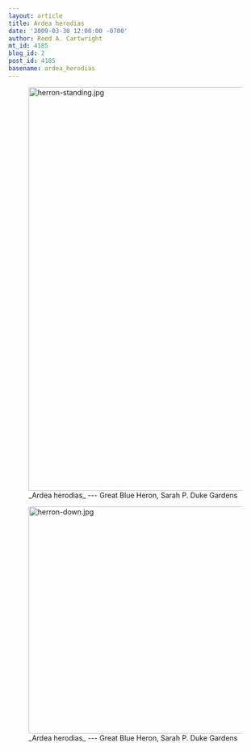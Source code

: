 ```yaml
---
layout: article
title: Ardea herodias
date: '2009-03-30 12:00:00 -0700'
author: Reed A. Cartwright
mt_id: 4185
blog_id: 2
post_id: 4185
basename: ardea_herodias
---
```

<figure>
<a href="http://en.wikipedia.org/wiki/Great_Blue_Heron"><img src="http://dererumnatura.us/archives/2009/03/04/herron-standing.jpg" alt="herron-standing.jpg" width="600" height="800" /></a>
<figcaption markdown="span">
_Ardea herodias_ --- Great Blue Heron, Sarah P. Duke Gardens

</figcaption>
</figure>

<figure>
<a href="http://en.wikipedia.org/wiki/Great_Blue_Heron"><img src="http://dererumnatura.us/archives/2009/03/04/herron-down.jpg" alt="herron-down.jpg" width="600" height="450" /></a>
<figcaption markdown="span">
_Ardea herodias_ --- Great Blue Heron, Sarah P. Duke Gardens

</figcaption>
</figure>
